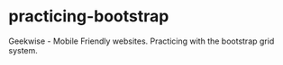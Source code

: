 # practicing-bootstrap
Geekwise - Mobile Friendly websites. Practicing with the bootstrap grid system.
